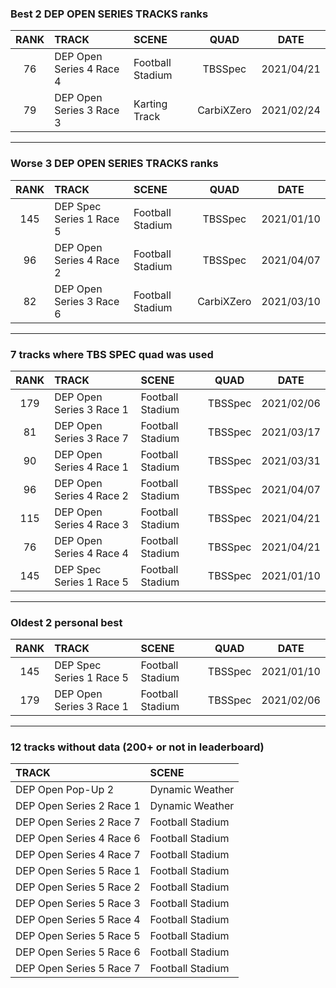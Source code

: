 ### Best 2 DEP OPEN SERIES TRACKS ranks
|RANK|TRACK|SCENE|QUAD|DATE|
|:---:|:---|:---|:---:|:---:|
|76|DEP Open Series 4 Race 4|Football Stadium|TBSSpec|2021/04/21|
|79|DEP Open Series 3 Race 3|Karting Track|CarbiXZero|2021/02/24|
---
### Worse 3 DEP OPEN SERIES TRACKS ranks
|RANK|TRACK|SCENE|QUAD|DATE|
|:---:|:---|:---|:---:|:---:|
|145|DEP Spec Series 1 Race 5|Football Stadium|TBSSpec|2021/01/10|
|96|DEP Open Series 4 Race 2|Football Stadium|TBSSpec|2021/04/07|
|82|DEP Open Series 3 Race 6|Football Stadium|CarbiXZero|2021/03/10|
---
### 7 tracks where TBS SPEC quad was used
|RANK|TRACK|SCENE|QUAD|DATE|
|:---:|:---|:---|:---:|:---:|
|179|DEP Open Series 3 Race 1|Football Stadium|TBSSpec|2021/02/06|
|81|DEP Open Series 3 Race 7|Football Stadium|TBSSpec|2021/03/17|
|90|DEP Open Series 4 Race 1|Football Stadium|TBSSpec|2021/03/31|
|96|DEP Open Series 4 Race 2|Football Stadium|TBSSpec|2021/04/07|
|115|DEP Open Series 4 Race 3|Football Stadium|TBSSpec|2021/04/21|
|76|DEP Open Series 4 Race 4|Football Stadium|TBSSpec|2021/04/21|
|145|DEP Spec Series 1 Race 5|Football Stadium|TBSSpec|2021/01/10|
---
### Oldest 2 personal best
|RANK|TRACK|SCENE|QUAD|DATE|
|:---:|:---|:---|:---:|:---:|
|145|DEP Spec Series 1 Race 5|Football Stadium|TBSSpec|2021/01/10|
|179|DEP Open Series 3 Race 1|Football Stadium|TBSSpec|2021/02/06|
---
### 12 tracks without data (200+ or not in leaderboard)
|TRACK|SCENE|
|:---|:---|
|DEP Open Pop-Up 2|Dynamic Weather|
|DEP Open Series 2 Race 1|Dynamic Weather|
|DEP Open Series 2 Race 7|Football Stadium|
|DEP Open Series 4 Race 6|Football Stadium|
|DEP Open Series 4 Race 7|Football Stadium|
|DEP Open Series 5 Race 1|Football Stadium|
|DEP Open Series 5 Race 2|Football Stadium|
|DEP Open Series 5 Race 3|Football Stadium|
|DEP Open Series 5 Race 4|Football Stadium|
|DEP Open Series 5 Race 5|Football Stadium|
|DEP Open Series 5 Race 6|Football Stadium|
|DEP Open Series 5 Race 7|Football Stadium|
